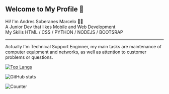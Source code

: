 <h2> Welcome to My Profile 👾 </h2>

<p> Hi! I'm Andres Soberanes Marcelo 👩‍💻 </br>  A Junior Dev that likes Mobile and Web Development </br> My Skills HTML / CSS / PYTHON / NODEJS / BOOTSRAP </p>

<hr>

<p> Actually I'm Technical Support Enginner, my main tasks are maintenance of computer equipment and networks, as well as attention to customer problems or questions. </p>

[![Top Langs](https://github-readme-stats.vercel.app/api/top-langs/?username=elmarce23)](https://github.com/anuraghazra/github-readme-stats)

![GitHub stats](https://github-readme-stats.vercel.app/api?username=elmarce23&show_icons=true&count_private=true) 

![Counter](https://komarev.com/ghpvc/?username=elmarce23)
